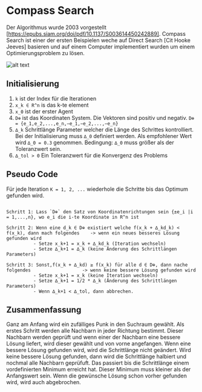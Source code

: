 # Compass Search

Der Algorithmus wurde 2003 vorgestellt [https://epubs.siam.org/doi/pdf/10.1137/S003614450242889]. Compass Search ist einer der ersten Beispielen weche auf Direct Search [Cit Hooke Jeeves] basieren und auf einem Computer implementiert wurden um einem Optimierungsproblem zu lösen.

![alt text](https://esa.github.io/pagmo2/_images/compass_search.png "Compass Search")

## Initialisierung

1. `k` ist der Index für die Iterationen
2. `x_k ∈ R^n` is das k-te element
3. `x_0` ist der erster Agent
4. `D⊕` ist das Koordinaten System. Die Vektoren sind positiv und negativ.
    `D⊕ = {e_1,e_2,...,e_n,−e_1,−e_2,...,−e_n}`
5. `∆_k` Schrittlänge Parameter welcher die Länge des Schrittes kontrolliert. Bei der Initialisierung muss `∆_0` definiert werden. Als empfohlener Wert wird `∆_0 = 0.3` genommen. Bedingung: `∆_0` muss größer als der Toleranzwert sein.
6. `∆_tol > 0` Ein Toleranzwert für die Konvergenz des Problems

## Pseudo Code

Für jede Iteration `K = 1, 2, ...` wiederhole die Schritte bis das Optimum gefunden wird.
```{r, tidy=FALSE, eval=FALSE, highlight=FALSE }

Schritt 1: Lass `D⊕` den Satz von Koordinatenrichtungen sein {±e_i |i = 1,...,n}, wo e_i die i-te Koordinate in R^n ist

Schritt 2: Wenn eine d_k ∈ D⊕ existiert welche f(x_k + ∆_kd_k) < f(x_k), dann mach folgendes    -> wenn ein neues besseres Lösung gefunden wird
          - Setze x_k+1 = x_k + ∆_kd_k (Iteration wechseln)
          - Setze ∆_k+1 = ∆_k (keine Änderung des Schrittlängen Parameters)

Schritt 3: Sonst,f(x_k + ∆_kd) ≥ f(x_k) für alle d ∈ D⊕, dann nache folgendes                   -> wenn keine bessere Lösung gefunden wird
          - Setze x_k+1 = x_k (keine Iteration wechseln)
          - Setze ∆_k+1 = 1/2 * ∆_k (Änderung des Schrittlängen Parameters)
          - Wenn ∆_k+1 < ∆_tol, dann abbrechen.

```

## Zusammenfassung

Ganz am Anfang wird ein zufälliges Punk in den Suchraum gewählt. Als erstes Schritt werden alle Nachbarn in jeder Richtung bestimmt. Dieser Nachbarn werden geprüft und wenn einer der Nachbarn eine bessere Lösung liefert, wird dieser gewählt und von vorne angefangen. Wenn eine bessere Lösung gefunden wird, wird die Schrittlänge nicht geändert.
Wird keine bessere Lösung gefunden, dann wird die Schrittlänge halbiert und nochmal alle Nachbarn geprüfuft.
Das passiert bis die Schrittlänge einem vordefinierten Minimum erreicht hat. Dieser Minimum muss kleiner als der Anfangswert sein.
Wenn die gewünsche Lösung schon vorher gefunden wird, wird auch abgebrochen.
